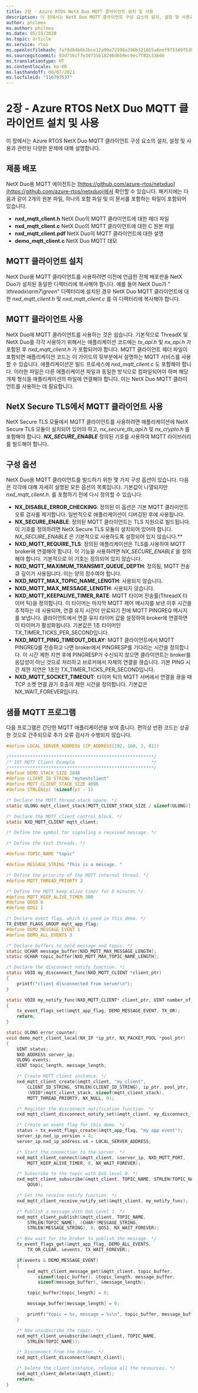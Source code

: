```yaml
---
title: 2장 - Azure RTOS NetX Duo MQTT 클라이언트 설치 및 사용
description: 이 장에서는 NetX Duo MQTT 클라이언트 구성 요소의 설치, 설정 및 사용과 관련된 다양한 문제에 대해 설명합니다.
author: philmea
ms.author: philmea
ms.date: 05/19/2020
ms.topic: article
ms.service: rtos
ms.openlocfilehash: faf9d84b8b2bce12a99a72198a396b121055a8eef975349f53833a180092e0a3
ms.sourcegitcommit: 93d716cf7e3d735b18246d659ec9ec7f82c336de
ms.translationtype: HT
ms.contentlocale: ko-KR
ms.lasthandoff: 08/07/2021
ms.locfileid: "116797537"
---
```

# <a name="chapter-2---installation-and-use-of-azure-rtos-netx-duo-mqtt-client"></a>2장 - Azure RTOS NetX Duo MQTT 클라이언트 설치 및 사용

이 장에서는 Azure RTOS NetX Duo MQTT 클라이언트 구성 요소의 설치, 설정 및 사용과 관련된 다양한 문제에 대해 설명합니다.

## <a name="product-distribution"></a>제품 배포

NetX Duo용 MQTT 에이전트는 [https://github.com/azure-rtos/netxduo](https://github.com/azure-rtos/netxduo)에서 확인할 수 있습니다. 패키지에는 다음과 같이 2개의 원본 파일, 하나의 포함 파일 및 이 문서를 포함하는 파일이 포함되어 있습니다.

- **nxd_mqtt_client.h** NetX Duo의 MQTT 클라이언트에 대한 헤더 파일
- **nxd_mqtt_client.c** NetX Duo의 MQTT 클라이언트에 대한 C 원본 파일
- **nxd_mqtt_client.pdf** NetX Duo의 MQTT 클라이언트에 대한 설명
- **demo_mqtt_client.c** NetX Duo MQTT 데모

## <a name="mqtt-client-installation"></a>MQTT 클라이언트 설치

NetX Duo용 MQTT 클라이언트를 사용하려면 이전에 언급한 전체 배포판을 NetX Duo가 설치된 동일한 디렉터리에 복사해야 합니다. 예를 들어 NetX Duo가 " *\threadx\arm7\green*" 디렉터리에 설치된 경우 NetX Duo MQTT 클라이언트에 대한 *nxd_mqtt_client.h* 및 *nxd_mqtt_client.c* 를 이 디렉터리에 복사해야 합니다.

## <a name="using-mqtt-client"></a>MQTT 클라이언트 사용

NetX Duo에 MQTT 클라이언트를 사용하는 것은 쉽습니다. 기본적으로 ThreadX 및 NetX Duo를 각각 사용하기 위해서는 애플리케이션 코드에는 *tx_api.h* 및 *nx_api.h* 가 포함된 후 *nxd_mqtt_client.h* 가 포함되어야 합니다. MQTT 클라이언트 헤더 파일이 포함되면 애플리케이션 코드는 이 가이드의 뒷부분에서 설명하는 MQTT 서비스를 사용할 수 있습니다. 애플리케이션은 빌드 프로세스에 *nxd_mqtt_client.c* 도 포함해야 합니다. 이러한 파일은 다른 애플리케이션 파일과 동일한 방식으로 컴파일되어야 하며 해당 개체 형식을 애플리케이션의 파일에 연결해야 합니다. 이는 NetX Duo MQTT 클라이언트를 사용하는 데 필요합니다.

## <a name="using-mqtt-client-with-netx-secure-tls"></a>NetX Secure TLS에서 MQTT 클라이언트 사용

NetX Secure TLS 모듈에서 MQTT 클라이언트를 사용하려면 애플리케이션에 NetX Secure TLS 모듈이 설치되어 있어야 하고, *nx_secure_tls_api.h* 및 *nx_crypto.h* 를 포함해야 합니다. ***NX_SECURE_ENABLE*** 정의된 기호를 사용하여 MQTT 라이브러리를 빌드해야 합니다.

## <a name="configuration-options"></a>구성 옵션

NetX Duo용 MQTT 클라이언트를 빌드하기 위한 몇 가지 구성 옵션이 있습니다. 다음은 각각에 대해 자세히 설명된 모든 옵션의 목록입니다. 기본값이 나열되지만 *nxd_mqtt_client.h.* 를 포함하기 전에 다시 정의할 수 있습니다.

- **NX_DISABLE_ERROR_CHECKING**: 정의된 이 옵션은 기본 MQTT 클라이언트 오류 검사를 제거합니다. 일반적으로 애플리케이션이 디버깅된 후에 사용됩니다.
- **NX_SECURE_ENABLE**: 정의된 MQTT 클라이언트는 TLS 지원으로 빌드됩니다.
이 기호를 정의하려면 NetX Secure TLS 모듈이 설치되어 있어야 합니다.
*NX_SECURE_ENABLE* 은 기본적으로 사용하도록 설정되어 있지 않습니다.**
- **NXD_MQTT_REQUIRE_TLS**: 정의된 애플리케이션은 TLS를 사용하여 MQTT broker에 연결해야 합니다. 이 기능을 사용하려면 *NX_SECURE_ENABLE* 을 정의해야 합니다. 기본적으로 이 기호는 정의되어 있지 않습니다.
- **NXD_MQTT_MAXIMUM_TRANSMIT_QUEUE_DEPTH**: 정의됨, MQTT 전송 큐 깊이가 사용됩니다. 이는 양의 정수여야 합니다.
- **NXD_MQTT_MAX_TOPIC_NAME_LENGTH**: 사용되지 않습니다.
- **NXD_MQTT_MAX_MESSAGE_LENGTH**: 사용되지 않습니다.
- **NXD_MQTT_KEEPALIVE_TIMER_RATE**: MQTT 타이머 전송률(ThreadX 타이머 틱)을 정의합니다. 이 타이머는 마지막 MQTT 제어 메시지를 보낸 이후 시간을 추적하는 데 사용되며, 연결 유지 시간이 만료되기 전에 MQTT PINGREQ 메시지를 보냅니다. 클라이언트에서 연결 유지 타이머 값을 설정하여 broker에 연결하면 이 타이머가 활성화됩니다. 기본값은 1초 타이머인 TX_TIMER_TICKS_PER_SECOND입니다.
- **NXD_MQTT_PING_TIMEOUT_DELAY**: MQTT 클라이언트에서 MQTT PINGREQ를 전송하고 나면 broker에서 PINGRESP를 기다리는 시간을 정의합니다. 이 시간 제한 지연 후에 PINGRESP가 수신되지 않으면 클라이언트는 broker를 응답성이 아닌 것으로 처리하고 브로커에서 자체의 연결을 끊습니다. 기본 PING 시간 제한 지연은 1초인 TX_TIMER_TICKS_PER_SECOND입니다.
- **NXD_MQTT_SOCKET_TIMEOUT**: 타이머 틱의 MQTT 서버에서 연결을 끊을 때 TCP 소켓 연결 끊기 호출의 제한 시간을 정의합니다. 기본값은 NX_WAIT_FOREVER입니다.

## <a name="sample-mqtt-program"></a>샘플 MQTT 프로그램

다음 프로그램은 간단한 MQTT 애플리케이션을 보여 줍니다. 편의상 반환 코드는 성공한 것으로 간주되므로 추가 오류 검사가 수행되지 않습니다.

```c
#define LOCAL_SERVER_ADDRESS (IP_ADDRESS(192, 168, 1, 81))

/*******************************************************/
/* IOT MQTT Client Example                             */
/*******************************************************/
#define DEMO_STACK_SIZE 2048
#define CLIENT_ID_STRING "mytestclient"
#define MQTT_CLIENT_STACK_SIZE 4096
#define STRLEN(p) (sizeof(p) - 1)

/* Declare the MQTT thread stack space. */
static ULONG mqtt_client_stack[MQTT_CLIENT_STACK_SIZE / sizeof(ULONG)];

/* Declare the MQTT client control block. */
static NXD_MQTT_CLIENT mqtt_client;

/* Define the symbol for signaling a received message. */

/* Define the test threads. */

#define TOPIC_NAME "topic"

#define MESSAGE_STRING "This is a message. "

/* Define the priority of the MQTT internal thread. */
#define MQTT_THREAD_PRIORTY 2

/* Define the MQTT keep alive timer for 5 minutes */
#define MQTT_KEEP_ALIVE_TIMER 300
#define QOS0 0
#define QOS1 1

/* Declare event flag, which is used in this demo. */
TX_EVENT_FLAGS_GROUP mqtt_app_flag;
#define DEMO_MESSAGE_EVENT 1
#define DEMO_ALL_EVENTS 3

/* Declare buffers to hold message and topic. */
static UCHAR message_buffer[NXD_MQTT_MAX_MESSAGE_LENGTH];
static UCHAR topic_buffer[NXD_MQTT_MAX_TOPIC_NAME_LENGTH];

/* Declare the disconnect notify function. */
static VOID my_disconnect_func(NXD_MQTT_CLIENT *client_ptr)
{
    printf("client disconnected from server\n");
}

static VOID my_notify_func(NXD_MQTT_CLIENT* client_ptr, UINT number_of_messages)
{
    tx_event_flags_set(&mqtt_app_flag, DEMO_MESSAGE_EVENT, TX_OR);
    return;
}

static ULONG error_counter;
void demo_mqtt_client_local(NX_IP *ip_ptr, NX_PACKET_POOL *pool_ptr)
{
    UINT status;
    NXD_ADDRESS server_ip;
    ULONG events;
    UINT topic_length, message_length;

    /* Create MQTT client instance. */
    nxd_mqtt_client_create(&mqtt_client, "my_client",
        CLIENT_ID_STRING, STRLEN(CLIENT_ID_STRING), ip_ptr, pool_ptr,
        (VOID*)mqtt_client_stack, sizeof(mqtt_client_stack),
        MQTT_THREAD_PRIORTY, NX_NULL, 0);

    /* Register the disconnect notification function. */
    nxd_mqtt_client_disconnect_notify_set(&mqtt_client, my_disconnect_func);

    /* Create an event flag for this demo. */
    status = tx_event_flags_create(&mqtt_app_flag, "my app event");
    server_ip.nxd_ip_version = 4;
    server_ip.nxd_ip_address.v4 = LOCAL_SERVER_ADDRESS;

    /* Start the connection to the server. */
    nxd_mqtt_client_connect(&mqtt_client, &server_ip, NXD_MQTT_PORT, 
        MQTT_KEEP_ALIVE_TIMER, 0, NX_WAIT_FOREVER);

    /* Subscribe to the topic with QoS level 0. */
    nxd_mqtt_client_subscribe(&mqtt_client, TOPIC_NAME, STRLEN(TOPIC_NAME),
        QOS0);

    /* Set the receive notify function. */
    nxd_mqtt_client_receive_notify_set(&mqtt_client, my_notify_func);

    /* Publish a message with QoS Level 1. */
    nxd_mqtt_client_publish(&mqtt_client, TOPIC_NAME,
        STRLEN(TOPIC_NAME), (CHAR*)MESSAGE_STRING, 
        STRLEN(MESSAGE_STRING), 0, QOS1, NX_WAIT_FOREVER);

    /* Now wait for the broker to publish the message. */
    tx_event_flags_get(&mqtt_app_flag, DEMO_ALL_EVENTS,
        TX_OR_CLEAR, &events, TX_WAIT_FOREVER);

    if(events & DEMO_MESSAGE_EVENT)
    {
        nxd_mqtt_client_message_get(&mqtt_client, topic_buffer,
            sizeof(topic_buffer), &topic_length, message_buffer,
            sizeof(message_buffer), &message_length);

        topic_buffer[topic_length] = 0;

        message_buffer[message_length] = 0;

        printf("topic = %s, message = %s\n", topic_buffer, message_buffer);
    }

    /* Now unsubscribe the topic. */
    nxd_mqtt_client_unsubscribe(&mqtt_client, TOPIC_NAME,
        STRLEN(TOPIC_NAME));

    /* Disconnect from the broker. */
    nxd_mqtt_client_disconnect(&mqtt_client);

    /* Delete the client instance, release all the resources. */
    nxd_mqtt_client_delete(&mqtt_client);
    return;
}
```
